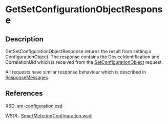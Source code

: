 <!--
SPDX-FileCopyrightText: Contributors to the GXF project

SPDX-License-Identifier: Apache-2.0
-->

# GetSetConfigurationObjectResponse

## Description

GetSetConfigurationObjectResponse returns the result from setting a ConfigurationObject. The response contains the DeviceIdentification and CorrelationUid which is received from the [SetConfigurationObject](setconfigurationobject.md) request.

All requests have similar response behaviour which is described in [ResponseMessages](../../responsemessages.md).

## References

XSD: [sm-configuration.xsd](https://github.com/OSGP/open-smart-grid-platform/blob/development/osgp/shared/osgp-ws-smartmetering/src/main/resources/schemas/sm-configuration.xsd)

WSDL: [SmartMeteringConfiguration.wsdl](https://github.com/OSGP/open-smart-grid-platform/blob/development/osgp/shared/osgp-ws-smartmetering/src/main/resources/SmartMeteringConfiguration.wsdl)

